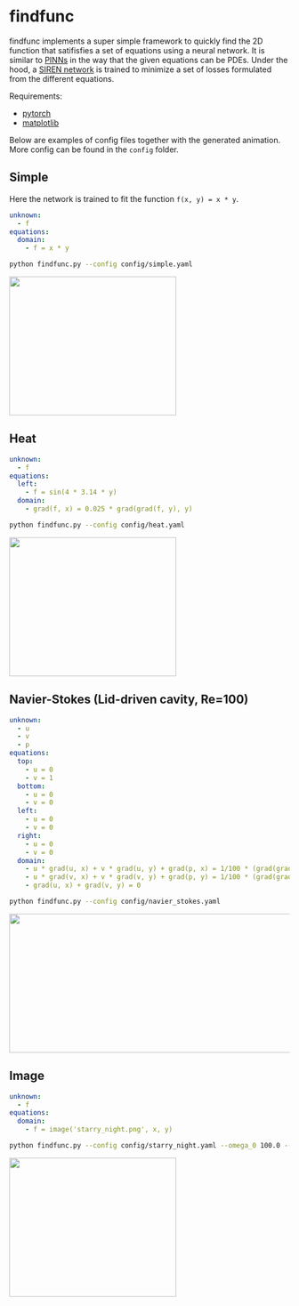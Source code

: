 # findfunc

findfunc implements a super simple framework to quickly find the 2D function that satifisfies a set of equations using a neural network. It is similar to [PINNs](https://github.com/maziarraissi/PINNs) in the way that the given equations can be PDEs. Under the hood, a [SIREN network](https://arxiv.org/abs/2006.09661) is trained to minimize a set of losses formulated from the different equations.

Requirements:
- [pytorch](https://pytorch.org/)
- [matplotlib](https://matplotlib.org/)

Below are examples of config files together with the generated animation. More config can be found in the `config` folder.


## Simple
Here the network is trained to fit the function `f(x, y) = x * y`.

```yaml
unknown:
  - f
equations:
  domain:
    - f = x * y
```

```bash
python findfunc.py --config config/simple.yaml
```

<img src="https://github.com/user-attachments/assets/a2ea2089-214d-4bff-be2c-87b64e680503" width="300" height="250"/>


## Heat
```yaml
unknown:
  - f
equations:
  left:
    - f = sin(4 * 3.14 * y)
  domain:
    - grad(f, x) = 0.025 * grad(grad(f, y), y)
```

```bash
python findfunc.py --config config/heat.yaml
```

<img src="https://github.com/user-attachments/assets/ddd6bdeb-02f0-4a20-9e93-40bde02e8426" width="300" height="250"/>


## Navier-Stokes (Lid-driven cavity, Re=100)

```yaml
unknown:
  - u
  - v
  - p
equations:
  top:
    - u = 0
    - v = 1
  bottom:
    - u = 0
    - v = 0
  left:
    - u = 0
    - v = 0
  right:
    - u = 0
    - v = 0
  domain:
    - u * grad(u, x) + v * grad(u, y) + grad(p, x) = 1/100 * (grad(grad(u, x), x) + grad(grad(u, y), y))
    - u * grad(v, x) + v * grad(v, y) + grad(p, y) = 1/100 * (grad(grad(v, x), x) + grad(grad(v, y), y))
    - grad(u, x) + grad(v, y) = 0
```

```bash
python findfunc.py --config config/navier_stokes.yaml
```

<img src="https://github.com/user-attachments/assets/1b6657f3-d04f-4486-9022-57ce382e23cc" width="900" height="250"/>

## Image

```yaml
unknown:
  - f
equations:
  domain: 
    - f = image('starry_night.png', x, y)
```

```bash
python findfunc.py --config config/starry_night.yaml --omega_0 100.0 --hidden_features 512 --hidden_layers 8
```

<img src="https://github.com/user-attachments/assets/8fbb52f4-9356-4d34-85e6-bfde3c07fcc6" width="300" height="250"/>
